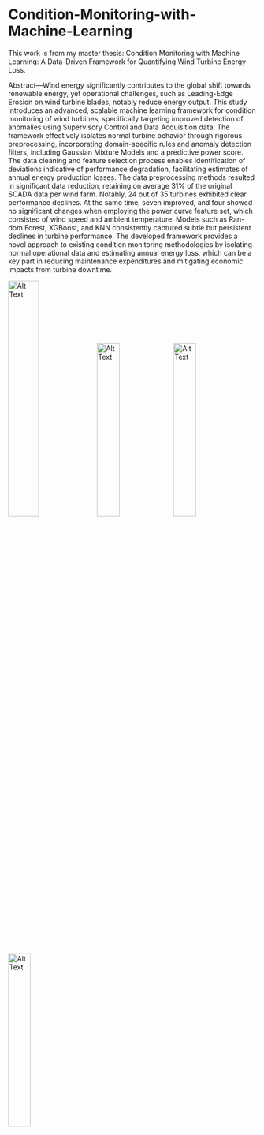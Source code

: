 # Condition-Monitoring-with-Machine-Learning
This work is from my master thesis: Condition Monitoring with Machine Learning: A Data-Driven Framework for Quantifying Wind Turbine Energy Loss.

Abstract—Wind energy significantly contributes to the global
shift towards renewable energy, yet operational challenges, such
as Leading-Edge Erosion on wind turbine blades, notably reduce
energy output. This study introduces an advanced, scalable
machine learning framework for condition monitoring of wind
turbines, specifically targeting improved detection of anomalies
using Supervisory Control and Data Acquisition data. The
framework effectively isolates normal turbine behavior through
rigorous preprocessing, incorporating domain-specific rules and
anomaly detection filters, including Gaussian Mixture Models
and a predictive power score. The data cleaning and feature
selection process enables identification of deviations indicative of
performance degradation, facilitating estimates of annual energy
production losses. The data preprocessing methods resulted in
significant data reduction, retaining on average 31% of the
original SCADA data per wind farm. Notably, 24 out of 35
turbines exhibited clear performance declines. At the same
time, seven improved, and four showed no significant changes
when employing the power curve feature set, which consisted
of wind speed and ambient temperature. Models such as Ran-
dom Forest, XGBoost, and KNN consistently captured subtle
but persistent declines in turbine performance. The developed
framework provides a novel approach to existing condition
monitoring methodologies by isolating normal operational data
and estimating annual energy loss, which can be a key part
in reducing maintenance expenditures and mitigating economic
impacts from turbine downtime.

<img src="https://github.com/user-attachments/assets/77e91d91-e595-4559-b885-c20199d709bd" alt="Alt Text" style="width:35%; height:auto;">


<img src="https://github.com/user-attachments/assets/fb70ffbf-7b5a-4ddf-b0ac-5ad9469a919b" alt="Alt Text" style="width:30%; height:auto;">


<img src="https://github.com/user-attachments/assets/d020115d-30d1-4b4c-9801-eed91c333142" alt="Alt Text" style="width:30%; height:auto;">

<img src="https://github.com/user-attachments/assets/69ed50f8-e0ff-457a-8a54-4c4c8c28da38" alt="Alt Text" style="width:30%; height:auto;">

